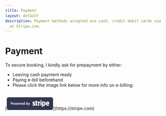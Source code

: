 ```yaml
---
title: Payment
layout: default
description: Payment methods accepted are cash, credit debit cards via online payments
  at Stripe.com.
---
```


# Payment
To secure booking, I kindly ask for prepayment by either:

* Leaving cash payment ready
* Paying e-bill beforehand 
* Please click the image link below for more info on e-billing:

<br>
[<img src="assets/images/powered_by_stripe.png" target="_blank" alt="payments powered by stripe.com">](https://stripe.com)

